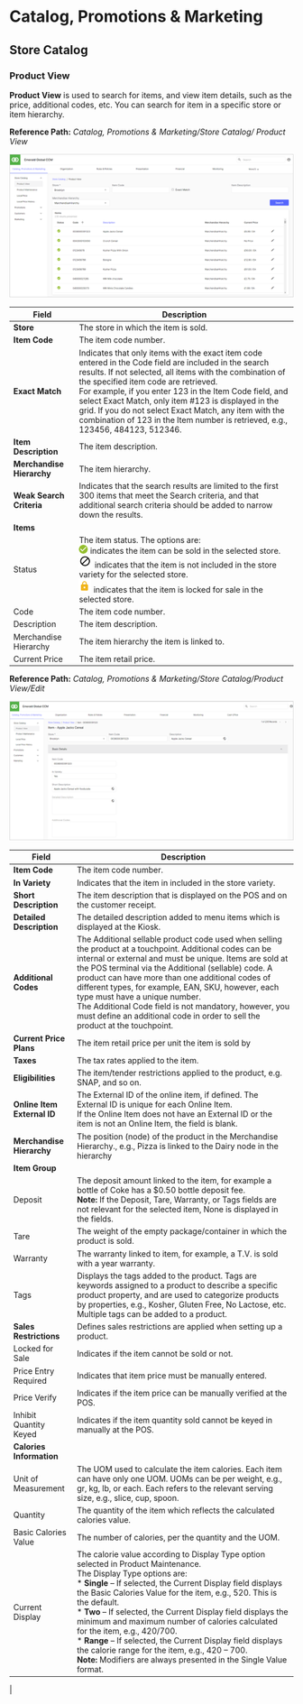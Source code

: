 # Catalog, Promotions & Marketing

## Store Catalog

### Product View

**Product View** is used to search for items, and view item details, such as the price, additional codes, etc. You can search for item in a specific store or item hierarchy.

**Reference Path:** *Catalog, Promotions & Marketing/Store Catalog/ Product View*

 ![Product View Screen](/Images/ProductViewScreen.png)

|**Field**|**Description**|
|---------|----------|
|**Store**|The store in which the item is sold.|
|**Item Code**|The item code number.|
|**Exact Match**|Indicates that only items with the exact item code entered in the Code field are included in the search results. If not selected, all items with the combination of the specified item code are retrieved.<BR>For example, if you enter 123 in the Item Code field, and select Exact Match, only item #123 is displayed in the grid. If you do not select Exact Match, any item with the combination of 123 in the Item number is retrieved, e.g., 123456, 484123, 512346.|
|**Item Description**|The item description.|
|**Merchandise Hierarchy**|The item hierarchy.|
|**Weak Search Criteria**| Indicates that the search results are limited to the first 300 items that meet the Search criteria, and that additional search criteria should be added to narrow down the results.| 
|**Items**||
|Status|The item status. The options are:<BR>![Green Check Mark Icon](/Images/GreenCheckMarkIcon.png) indicates the item can be sold in the selected store.<BR>![None Icon](/Images/NoneIcon.png) indicates that the item is not included in the store variety for the selected store.<BR>![Lock Icon](/Images/lockicon.png) indicates that the item is locked for sale in the selected store.|
|Code|The item code number.|
|Description|The item description.|
|Merchandise Hierarchy|The item hierarchy the item is linked to.|
|Current Price|The item retail price.|

**Reference Path:** *Catalog, Promotions & Marketing/Store Catalog/Product View/Edit*

![Product View Form](/Images/ProductViewForm.png)

|**Field**|**Description**|
|---------|----------|
|**Item Code**|The item code number.|
|**In Variety**|Indicates that the item in included in the store variety.|
|**Short Description**|The item description that is displayed on the POS and on the customer receipt.|
|**Detailed Description**|The detailed description added to menu items which is displayed at the Kiosk.|
|**Additional Codes**|The Additional sellable product code used when selling the product at a touchpoint. Additional codes can be internal or external and must be unique. Items are sold at the POS terminal via the Additional (sellable) code. A product can have more than one additional codes of different types, for example, EAN, SKU, however, each type must have a unique number.<BR>The Additional Code field is not mandatory, however, you must define an additional code in order to sell the product at the touchpoint.|
|**Current Price Plans**|The item retail price per unit the item is sold by|
|**Taxes**|The tax rates applied to the item.|
|**Eligibilities**|The item/tender restrictions applied to the product, e.g. SNAP, and so on.|
|**Online Item External ID**|The External ID of the online item, if defined. The External ID is unique for each Online Item.<BR>If the Online Item does not have an External ID or the item is not an Online Item, the field is blank.
|**Merchandise Hierarchy**|The position (node) of the product in the Merchandise Hierarchy., e.g., Pizza is linked to the Dairy node in the hierarchy|
|**Item Group**||
|Deposit|The deposit amount linked to the item, for example a bottle of Coke has a $0.50 bottle deposit fee.<BR>**Note:** If the Deposit, Tare, Warranty, or Tags fields are not relevant for the selected item, None is displayed in the fields.|
|Tare|The weight of the empty package/container in which the product is sold.|
|Warranty|The warranty linked to item, for example, a T.V. is sold with a year warranty.
|Tags|Displays the tags added to the product. Tags are keywords assigned to a product to describe a specific product property, and are used to categorize products by properties, e.g., Kosher, Gluten Free, No Lactose, etc.<BR>Multiple tags can be added to a product.|
|**Sales Restrictions**|Defines sales restrictions are applied when setting up a product.|
|Locked for Sale|Indicates if the item cannot be sold or not.
|Price Entry Required|Indicates that item price must be manually entered.
|Price Verify|Indicates if the item price can be manually verified at the POS.|
|Inhibit Quantity Keyed|Indicates if the item quantity sold cannot be keyed in manually at the POS.|
|**Calories Information**||
|Unit of Measurement|The UOM used to calculate the item calories. Each item can have only one UOM. UOMs can be per weight, e.g., gr, kg, lb, or each. Each refers to the relevant serving size, e.g., slice, cup, spoon.|
|Quantity|The quantity of the item which reflects the calculated calories value.|
|Basic Calories Value|The number of calories, per the quantity and the UOM.|
|Current Display|The calorie value according to Display Type option selected in Product Maintenance.<BR>The Display Type options are:<BR>* **Single** – If selected, the Current Display field displays the Basic Calories Value for the item, e.g., 520. This is the default.<BR>* **Two** – If selected, the Current Display field displays the minimum and maximum number of calories calculated for the item, e.g., 420/700.<BR>* **Range** – If selected, the Current Display field displays the calorie range for the item, e.g., 420 – 700.<BR>**Note:** Modifiers are always presented in the Single Value format.|
|
